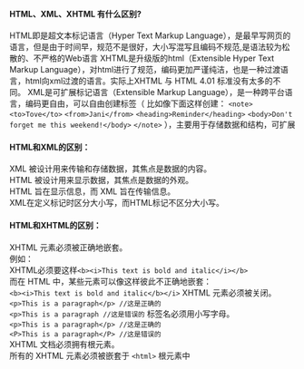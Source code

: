 #### HTML、XML、XHTML 有什么区别?

HTML即是超文本标记语言（Hyper Text Markup Language），是最早写网页的语言，但是由于时间早，规范不是很好，大小写混写且编码不规范,是语法较为松散的、不严格的Web语言
XHTML是升级版的html（Extensible Hyper Text Markup Language），对html进行了规范，编码更加严谨纯洁，也是一种过渡语言，html向xml过渡的语言。实际上XHTML 与 HTML 4.01 标准没有太多的不同。
XML是可扩展标记语言（Extensible Markup Language），是一种跨平台语言，编码更自由，可以自由创建标签（
比如像下面这样创建：
`<note>`
`<to>Tove</to>`
`<from>Jani</from>`
`<heading>Reminder</heading>`
`<body>Don't forget me this weekend!</body>`
`</note>`
），主要用于存储数据和结构，可扩展

#### HTML和XML的区别：

XML 被设计用来传输和存储数据，其焦点是数据的内容。  
HTML 被设计用来显示数据，其焦点是数据的外观。  
HTML 旨在显示信息，而 XML 旨在传输信息。  
XML在定义标记时区分大小写，而HTML标记不区分大小写。

#### HTML和XHTML的区别：

XHTML 元素必须被正确地嵌套。  
例如：  
XHTML必须要这样`<b><i>This text is bold and italic</i></b>`  
而在 HTML 中，某些元素可以像这样彼此不正确地嵌套：  
`<b><i>This text is bold and italic</b></i>`
XHTML 元素必须被关闭。  
`<p>This is a paragraph</p> //这是正确的`  
`<p>This is a paragraph //这是错误的`
标签名必须用小写字母。  
 `<p>This is a paragraph</p> //这是正确的`  
`<P>This is a paragraph</P> //这是错误的`  
XHTML 文档必须拥有根元素。  
所有的 XHTML 元素必须被嵌套于 `<html>` 根元素中